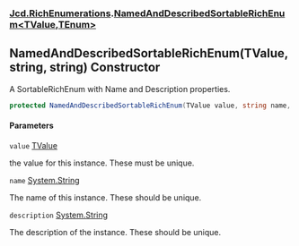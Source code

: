 ### [Jcd.RichEnumerations](Jcd.RichEnumerations.md 'Jcd.RichEnumerations').[NamedAndDescribedSortableRichEnum&lt;TValue,TEnum&gt;](Jcd.RichEnumerations.NamedAndDescribedSortableRichEnum_TValue,TEnum_.md 'Jcd.RichEnumerations.NamedAndDescribedSortableRichEnum<TValue,TEnum>')

## NamedAndDescribedSortableRichEnum(TValue, string, string) Constructor

A SortableRichEnum with Name and Description properties.

```csharp
protected NamedAndDescribedSortableRichEnum(TValue value, string name, string description);
```
#### Parameters

<a name='Jcd.RichEnumerations.NamedAndDescribedSortableRichEnum_TValue,TEnum_.NamedAndDescribedSortableRichEnum(TValue,string,string).value'></a>

`value` [TValue](Jcd.RichEnumerations.NamedAndDescribedSortableRichEnum_TValue,TEnum_.md#Jcd.RichEnumerations.NamedAndDescribedSortableRichEnum_TValue,TEnum_.TValue 'Jcd.RichEnumerations.NamedAndDescribedSortableRichEnum<TValue,TEnum>.TValue')

the value for this instance. These must be unique.

<a name='Jcd.RichEnumerations.NamedAndDescribedSortableRichEnum_TValue,TEnum_.NamedAndDescribedSortableRichEnum(TValue,string,string).name'></a>

`name` [System.String](https://docs.microsoft.com/en-us/dotnet/api/System.String 'System.String')

The name of this instance. These should be unique.

<a name='Jcd.RichEnumerations.NamedAndDescribedSortableRichEnum_TValue,TEnum_.NamedAndDescribedSortableRichEnum(TValue,string,string).description'></a>

`description` [System.String](https://docs.microsoft.com/en-us/dotnet/api/System.String 'System.String')

The description of the instance. These should be unique.